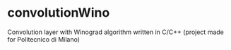 # convolutionWino
Convolution layer with Winograd algorithm written in C/C++ (project made for Politecnico di Milano)
